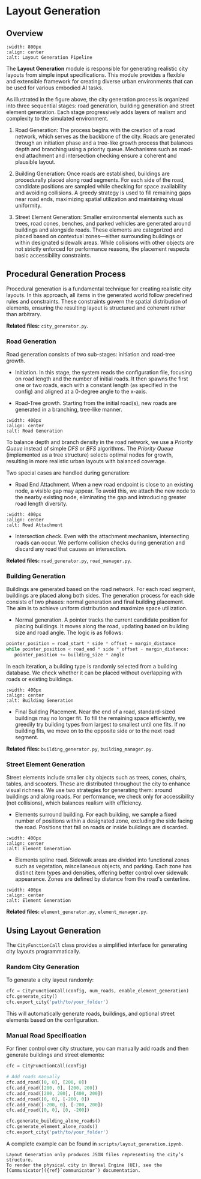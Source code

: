 # Layout Generation

## Overview
```{image} ../assets/citygen.png
:width: 800px
:align: center
:alt: Layout Generation Pipeline
```
The **Layout Generation** module is responsible for generating realistic city layouts from simple input specifications. This module provides a flexible and extensible framework for creating diverse urban environments that can be used for various embodied AI tasks.

As illustrated in the figure above, the city generation process is organized into three sequential stages: road generation, building generation and street element generation. Each stage progressively adds layers of realism and complexity to the simulated environment.

1. Road Generation: The process begins with the creation of a road network, which serves as the backbone of the city. Roads are generated through an initiation phase and a tree-like growth process that balances depth and branching using a priority queue. Mechanisms such as road-end attachment and intersection checking ensure a coherent and plausible layout.

2. Building Generation: Once roads are established, buildings are procedurally placed along road segments. For each side of the road, candidate positions are sampled while checking for space availability and avoiding collisions. A greedy strategy is used to fill remaining gaps near road ends, maximizing spatial utilization and maintaining visual uniformity.

3. Street Element Generation: Smaller environmental elements such as trees, road cones, benches, and parked vehicles are generated around buildings and alongside roads. These elements are categorized and placed based on contextual zones—either surrounding buildings or within designated sidewalk areas. While collisions with other objects are not strictly enforced for performance reasons, the placement respects basic accessibility constraints.


## Procedural Generation Process

Procedural generation is a fundamental technique for creating realistic city layouts. In this approach, all items in the generated world follow predefined rules and constraints. These constraints govern the spatial distribution of elements, ensuring the resulting layout is structured and coherent rather than arbitrary.

**Related files:** `city_generator.py`.

### Road Generation

Road generation consists of two sub-stages: initiation and road-tree growth.

+ Initiation. In this stage, the system reads the configuration file, focusing on road length and the number of initial roads. It then spawns the first one or two roads, each with a constant length (as specified in the config) and aligned at a 0-degree angle to the x-axis.

+ Road-Tree growth. Starting from the initial road(s), new roads are generated in a branching, tree-like manner.

```{image} ../assets/clpg_road_1.png
:width: 400px
:align: center
:alt: Road Generation
```

To balance depth and branch density in the road network, we use a *Priority Queue* instead of simple *DFS* or *BFS* algorithms. The *Priority Queue* (implemented as a tree structure) selects optimal nodes for growth, resulting in more realistic urban layouts with balanced coverage.

Two special cases are handled during generation:

+ Road End Attachment. When a new road endpoint is close to an existing node, a visible gap may appear. To avoid this, we attach the new node to the nearby existing node, eliminating the gap and introducing greater road length diversity.

```{image} ../assets/clpg_road_2.png
:width: 400px
:align: center
:alt: Road Attachment
```

+ Intersection check. Even with the attachment mechanism, intersecting roads can occur. We perform collision checks during generation and discard any road that causes an intersection.

**Related files:** `road_generator.py`, `road_manager.py`.

### Building Generation

Buildings are generated based on the road network. For each road segment, buildings are placed along both sides. The generation process for each side consists of two phases: normal generation and final building placement. The aim is to achieve uniform distribution and maximize space utilization.

+ Normal generation. A pointer tracks the current candidate position for placing buildings. It moves along the road, updating based on building size and road angle. The logic is as follows:

```python
pointer_position = road_start * side * offset + margin_distance
while pointer_position < road_end * side * offset - margin_distance:
   pointer_position += building_size * angle
```

In each iteration, a building type is randomly selected from a building database. We check whether it can be placed without overlapping with roads or existing buildings.

```{image} ../assets/clpg_building.png
:width: 400px
:align: center
:alt: Building Generation
```

+ Final Building Placement. Near the end of a road, standard-sized buildings may no longer fit. To fill the remaining space efficiently, we greedily try building types from largest to smallest until one fits. If no building fits, we move on to the opposite side or to the next road segment.

**Related files:** `building_generator.py`, `building_manager.py`.

### Street Element Generation

Street elements include smaller city objects such as trees, cones, chairs, tables, and scooters. These are distributed throughout the city to enhance visual richness. We use two strategies for generating them: around buildings and along roads. For performance, we check only for accessibility (not collisions), which balances realism with efficiency.

+ Elements surround building. For each building, we sample a fixed number of positions within a designated zone, excluding the side facing the road. Positions that fall on roads or inside buildings are discarded.

```{image} ../assets/clpg_element_1.png
:width: 400px
:align: center
:alt: Element Generation
```
    
+ Elements spline road. Sidewalk areas are divided into functional zones such as vegetation, miscellaneous objects, and parking. Each zone has distinct item types and densities, offering better control over sidewalk appearance. Zones are defined by distance from the road's centerline.

```{image} ../assets/clpg_element_2.png
:width: 400px
:align: center
:alt: Element Generation
```

**Related files:** `element_generator.py`, `element_manager.py`.
    
## Using Layout Generation
The `CityFunctionCall` class provides a simplified interface for generating city layouts programmatically.

### Random City Generation
To generate a city layout randomly:
```python
cfc = CityFunctionCall(config, num_roads, enable_element_generation)
cfc.generate_city()
cfc.export_city('path/to/your_folder')
```
This will automatically generate roads, buildings, and optional street elements based on the configuration.

### Manual Road Specification
For finer control over city structure, you can manually add roads and then generate buildings and street elements:
```python
cfc = CityFunctionCall(config)

# Add roads manually
cfc.add_road([0, 0], [200, 0])
cfc.add_road([200, 0], [200, 200])
cfc.add_road([200, 200], [400, 200])
cfc.add_road([0, 0], [-200, 0])
cfc.add_road([-200, 0], [-200, 200])
cfc.add_road([0, 0], [0, -200])

cfc.generate_building_alone_roads()
cfc.generate_element_alone_roads()
cfc.export_city('path/to/your_folder')
```

A complete example can be found in `scripts/layout_generation.ipynb`.

```{note}
Layout Generation only produces JSON files representing the city’s structure.  
To render the physical city in Unreal Engine (UE), see the [Communicator]({ref}`communicator`) documentation.
```